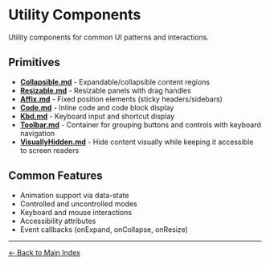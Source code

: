 # Utility Components

Utility components for common UI patterns and interactions.

## Primitives

- **[Collapsible.md](./Collapsible.md)** - Expandable/collapsible content regions
- **[Resizable.md](./Resizable.md)** - Resizable panels with drag handles
- **[Affix.md](./Affix.md)** - Fixed position elements (sticky headers/sidebars)
- **[Code.md](./Code.md)** - Inline code and code block display
- **[Kbd.md](./Kbd.md)** - Keyboard input and shortcut display
- **[Toolbar.md](./Toolbar.md)** - Container for grouping buttons and controls with keyboard navigation
- **[VisuallyHidden.md](./VisuallyHidden.md)** - Hide content visually while keeping it accessible to screen readers

## Common Features

- Animation support via data-state
- Controlled and uncontrolled modes
- Keyboard and mouse interactions
- Accessibility attributes
- Event callbacks (onExpand, onCollapse, onResize)

---

[← Back to Main Index](../README.md)
